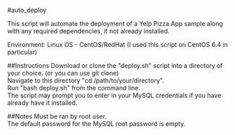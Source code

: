 #auto_deploy

This script will automate the deployment of a Yelp Pizza App sample along with any required dependencies, if not already installed.

Environment: Linux OS - CentOS/RedHat (I used this script on CentOS 6.4 in particular)

##Instructions 
Download or clone the "deploy.sh" script into a directory of your choice. (or you can use git clone) <br /> 
Navigate to this directory "cd /path/to/your/directory". <br /> 
Run "bash deploy.sh" from the command line. <br />
The script may prompt you to enter in your MySQL credentials if you have already have it installed. <br />

##Notes 
Must be ran by root user. <br />
The default password for the MySQL root password is empty. <br />
